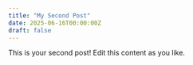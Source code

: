 ```yaml
---
title: "My Second Post"
date: 2025-06-16T00:00:00Z
draft: false
---
```


This is your second post! Edit this content as you like.

